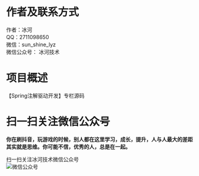 # 作者及联系方式
作者：冰河  
QQ：2711098650  
微信：sun_shine_lyz  
微信公众号： 冰河技术

# 项目概述
【Spring注解驱动开发】专栏源码



# 扫一扫关注微信公众号

**你在刷抖音，玩游戏的时候，别人都在这里学习，成长，提升，人与人最大的差距其实就是思维。你可能不信，优秀的人，总是在一起。** 
  
扫一扫关注冰河技术微信公众号  
![微信公众号](https://github.com/sunshinelyz/binghe_resources/blob/master/images/subscribe/qrcode_for_gh_0d4482676600_344.jpg)  